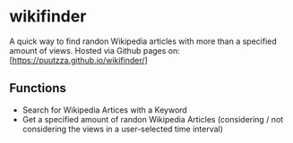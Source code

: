 # wikifinder

A quick way to find randon Wikipedia articles with more than a specified amount of views.
Hosted via Github pages on: [https://puutzza.github.io/wikifinder/]

## Functions
- Search for Wikipedia Artices with a Keyword
- Get a specified amount of randon Wikipedia Articles (considering / not considering the views in a user-selected time interval)
